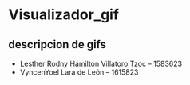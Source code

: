 # Visualizador_gif
## descripcion de gifs
* Lesther Rodny Hámilton Villatoro Tzoc – 1583623
* VyncenYoel Lara de León – 1615823
